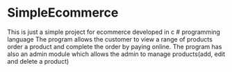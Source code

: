 # SimpleEcommerce
This is just a simple project for ecommerce developed in c # programming language
The program allows the customer to view a range of products order a product and complete the order by paying online.
The program has also an admin module which allows the admin to manage products(add, edit and delete a product)
